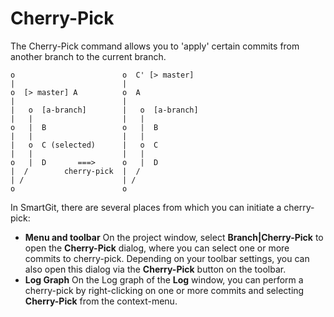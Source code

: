 # Cherry-Pick

The Cherry-Pick command allows you to 'apply' certain commits from
another branch to the current branch.



``` text
o                        o  C' [> master]
|                        |
o  [> master] A          o  A
|                        |
|   o  [a-branch]        |   o  [a-branch]
|   |                    |   |
o   |  B                 o   |  B
|   |                    |   |
|   o  C (selected)      |   o  C
|   |                    |   |
o   |  D       ===>      o   |  D
|  /        cherry-pick  |  /
| /                      | /
o                        o
```



In SmartGit, there are several places from which you can initiate a
cherry-pick:

-   **Menu and toolbar** On the project window, select
    **Branch\|Cherry-Pick** to open the **Cherry-Pick** dialog, where
    you can select one or more commits to cherry-pick. Depending on your
    toolbar settings, you can also open this dialog via the
    **Cherry-Pick** button on the toolbar.
-   **Log Graph** On the Log graph of the **Log** window, you can
    perform a cherry-pick by right-clicking on one or more commits and
    selecting **Cherry-Pick** from the context-menu.
